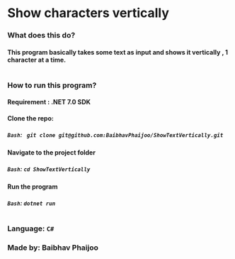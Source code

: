 # Show characters vertically

### What does this do?
#### This program basically takes some text as input and shows it vertically , 1 character at a time.

#
### How to run this program?
#### Requirement : .NET 7.0 SDK
#### Clone the repo:
##### `Bash`: ` git clone git@github.com:BaibhavPhaijoo/ShowTextVertically.git`
#### Navigate to the project folder
##### `Bash`: `cd ShowTextVertically`
#### Run the program
##### `Bash`: `dotnet run`

#
### Language: `C#`
### Made by: **Baibhav Phaijoo** 
#

